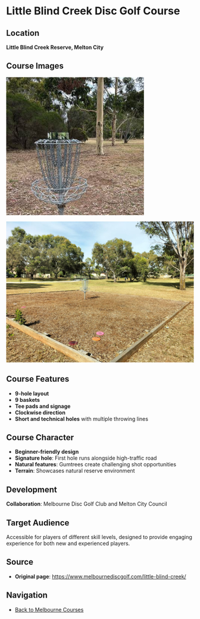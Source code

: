 # Little Blind Creek Disc Golf Course

## Location
**Little Blind Creek Reserve, Melton City**

## Course Images
![Course Thumbnail](course-thumbnail.jpg)

![Course Photo](course-photo.jpg)

## Course Features
- **9-hole layout**
- **9 baskets**
- **Tee pads and signage**
- **Clockwise direction**
- **Short and technical holes** with multiple throwing lines

## Course Character
- **Beginner-friendly design**
- **Signature hole**: First hole runs alongside high-traffic road
- **Natural features**: Gumtrees create challenging shot opportunities
- **Terrain**: Showcases natural reserve environment

## Development
**Collaboration**: Melbourne Disc Golf Club and Melton City Council

## Target Audience
Accessible for players of different skill levels, designed to provide engaging experience for both new and experienced players.

## Source
- **Original page**: https://www.melbournediscgolf.com/little-blind-creek/

## Navigation
- [Back to Melbourne Courses](../melbourne-courses/index.md)
